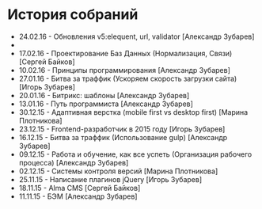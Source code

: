 # История собраний
<ul>
	<li>24.02.16 - Обновления v5:elequent, url, validator [Александр Зубарев]<li>
	<li>17.02.16 - Проектирование Баз Данных (Нормализация, Связи) [Сергей Байков]</li>
	<li>10.02.16 - Принципы программирования [Александр Зубарев]</li>
	<li>27.01.16 - Битва за траффик (Ускоряем скорость загрузки сайта) [Игорь Зубарев]</li>
	<li>20.01.16 - Битрикс: шаблоны [Александр Зубарев]</li>
	<li>13.01.16 - Путь программиста [Александр Зубарев]</li>
	<li>30.12.15 - Aдаптивная верстка (mobile first vs desktop first) [Марина Плотникова]</li>
	<li>23.12.15 - Frontend-разработчик в 2015 году [Игорь Зубарев]</li>
	<li>16.12.15 - Битва за траффик (Использование gulp) [Александр Зубарев]</li>
	<li>09.12.15 - Работа и обучение, как все успеть (Организация рабочего процесса) [Александр Зубарев]</li>
	<li>02.12.15 - Cистемы контроля версий [Марина Плотникова]</li>
	<li>25.11.15 - Написание плагинов jQuery [Игорь Зубарев]</li>
	<li>18.11.15 - Alma CMS [Сергей Байков]</li>
	<li>11.11.15 - БЭМ [Александр Зубарев]</li>
</ul>
